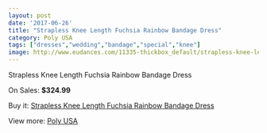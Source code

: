 ```yaml
---
layout: post
date: '2017-06-26'
title: "Strapless Knee Length Fuchsia Rainbow Bandage Dress"
category: Poly USA
tags: ["dresses","wedding","bandage","special","knee"]
image: http://www.eudances.com/11335-thickbox_default/strapless-knee-length-fuchsia-rainbow-bandage-dress.jpg
---
```

Strapless Knee Length Fuchsia Rainbow Bandage Dress

On Sales: **$324.99**
<a href="https://www.eudances.com/en/poly-usa/3608-strapless-knee-length-fuchsia-rainbow-bandage-dress.html"><amp-img layout="responsive" width="600" height="600" src="//www.eudances.com/11335-thickbox_default/strapless-knee-length-fuchsia-rainbow-bandage-dress.jpg" alt="Strapless Knee Length Fuchsia Rainbow Bandage Dress 0" /></a>
<a href="https://www.eudances.com/en/poly-usa/3608-strapless-knee-length-fuchsia-rainbow-bandage-dress.html"><amp-img layout="responsive" width="600" height="600" src="//www.eudances.com/11339-thickbox_default/strapless-knee-length-fuchsia-rainbow-bandage-dress.jpg" alt="Strapless Knee Length Fuchsia Rainbow Bandage Dress 1" /></a>
<a href="https://www.eudances.com/en/poly-usa/3608-strapless-knee-length-fuchsia-rainbow-bandage-dress.html"><amp-img layout="responsive" width="600" height="600" src="//www.eudances.com/11338-thickbox_default/strapless-knee-length-fuchsia-rainbow-bandage-dress.jpg" alt="Strapless Knee Length Fuchsia Rainbow Bandage Dress 2" /></a>
<a href="https://www.eudances.com/en/poly-usa/3608-strapless-knee-length-fuchsia-rainbow-bandage-dress.html"><amp-img layout="responsive" width="600" height="600" src="//www.eudances.com/11337-thickbox_default/strapless-knee-length-fuchsia-rainbow-bandage-dress.jpg" alt="Strapless Knee Length Fuchsia Rainbow Bandage Dress 3" /></a>
<a href="https://www.eudances.com/en/poly-usa/3608-strapless-knee-length-fuchsia-rainbow-bandage-dress.html"><amp-img layout="responsive" width="600" height="600" src="//www.eudances.com/11336-thickbox_default/strapless-knee-length-fuchsia-rainbow-bandage-dress.jpg" alt="Strapless Knee Length Fuchsia Rainbow Bandage Dress 4" /></a>

Buy it: [Strapless Knee Length Fuchsia Rainbow Bandage Dress](https://www.eudances.com/en/poly-usa/3608-strapless-knee-length-fuchsia-rainbow-bandage-dress.html "Strapless Knee Length Fuchsia Rainbow Bandage Dress")

View more: [Poly USA](https://www.eudances.com/en/79-Poly-USA "Poly USA")